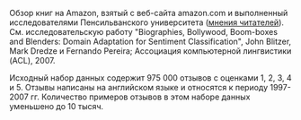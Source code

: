 Обзор книг на Amazon, взятый с веб-сайта amazon.com и выполненный исследователями Пенсильванского университета (<a href="http://www.cs.jhu.edu/~mdredze/datasets/sentiment/">мнения читателей</a>). См. исследовательскую работу "Biographies, Bollywood, Boom-boxes and Blenders: Domain Adaptation for Sentiment Classification", John Blitzer, Mark Dredze и Fernando Pereira; Ассоциация компьютерной лингвистики (ACL), 2007.<p> </p>Исходный набор данных содержит 975 000 отзывов с оценками 1, 2, 3, 4 и 5. Отзывы написаны на английском языке и относятся к периоду 1997-2007 гг. Количество примеров отзывов в этом наборе данных уменьшено до 10 тысяч.

<!---HONumber=62-->
